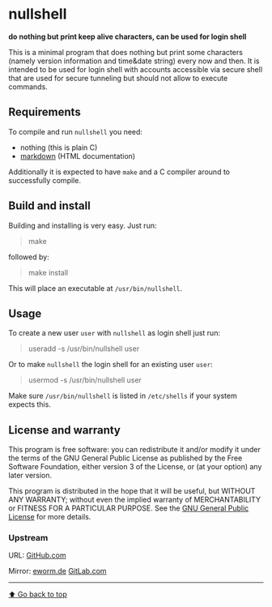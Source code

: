 nullshell
=========

**do nothing but print keep alive characters, can be used for login shell**

This is a minimal program that does nothing but print some characters
(namely version information and time&date string) every now
and then. It is intended to be used for login shell with accounts
accessible via secure shell that are used for secure tunneling but
should not allow to execute commands.

Requirements
------------

To compile and run `nullshell` you need:

* nothing (this is plain C)
* [markdown](https://daringfireball.net/projects/markdown/) (HTML documentation)

Additionally it is expected to have `make` and a C compiler around to
successfully compile.

Build and install
-----------------

Building and installing is very easy. Just run:

> make

followed by:

> make install

This will place an executable at `/usr/bin/nullshell`.

Usage
-----

To create a new user `user` with `nullshell` as login shell just run:

> useradd -s /usr/bin/nullshell user

Or to make `nullshell` the login shell for an existing user `user`:

> usermod -s /usr/bin/nullshell user

Make sure `/usr/bin/nullshell` is listed in `/etc/shells` if your system
expects this.

License and warranty
--------------------

This program is free software: you can redistribute it and/or modify
it under the terms of the GNU General Public License as published by
the Free Software Foundation, either version 3 of the License, or
(at your option) any later version.

This program is distributed in the hope that it will be useful,
but WITHOUT ANY WARRANTY; without even the implied warranty of
MERCHANTABILITY or FITNESS FOR A PARTICULAR PURPOSE.  See the
[GNU General Public License](COPYING.md) for more details.

### Upstream

URL:
[GitHub.com](https://github.com/eworm-de/nullshell#nullshell)

Mirror:
[eworm.de](https://git.eworm.de/cgit.cgi/nullshell/)
[GitLab.com](https://gitlab.com/eworm-de/nullshell#nullshell)

---
[⬆️ Go back to top](#top)
